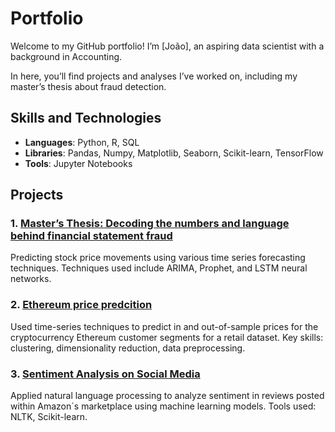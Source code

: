 # Portfolio

Welcome to my GitHub portfolio! I’m [João], an aspiring data scientist with a background in Accounting.

In here, you’ll find projects and analyses I’ve worked on, including my master’s thesis about fraud detection. 

## Skills and Technologies
- **Languages**: Python, R, SQL
- **Libraries**: Pandas, Numpy, Matplotlib, Seaborn, Scikit-learn, TensorFlow
- **Tools**: Jupyter Notebooks

## Projects

### 1. [Master’s Thesis: Decoding the numbers and language behind financial statement fraud](https://github.com/JoaoBrasOliveira/masters_thesis)
Predicting stock price movements using various time series forecasting techniques. Techniques used include ARIMA, Prophet, and LSTM neural networks.

### 2. [Ethereum price predcition](https://github.com/JoaoBrasOliveira/ethereum)
Used time-series techniques to predict in and out-of-sample prices for the cryptocurrency Ethereum customer segments for a retail dataset. Key skills: clustering, dimensionality reduction, data preprocessing.

### 3. [Sentiment Analysis on Social Media](https://github.com/JoaoBrasOliveira/amazonreviews_sentiment_analysis)
Applied natural language processing to analyze sentiment in reviews posted within Amazon´s marketplace using machine learning models. Tools used: NLTK, Scikit-learn.
